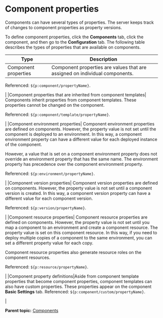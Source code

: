 # Component properties

Components can have several types of properties. The server keeps track of changes to component properties as property versions.

To define component properties, click the **Components** tab, click the component, and then go to the **Configuration** tab. The following table describes the types of properties that are available on components.

|Type|Description|
|----|-----------|
|Component properties| Component properties are values that are assigned on individual components.

 Referenced: `${p:component/propertyName}`.

 |
|Component properties that are inherited from component templates| Components inherit properties from component templates. These properties cannot be changed on the component.

 Referenced: `${p:component/template/propertyName}`.

 |
|Component environment properties| Component environment properties are defined on components. However, the property value is not set until the component is deployed to an environment. In this way, a component environment property can have a different value for each deployed instance of the component.

 However, a value that is set on a component environment property does not override an environment property that has the same name. The environment property has precedence over the component environment property.

 Referenced: `${p:environment/propertyName}`.

 |
|Component version properties| Component version properties are defined on components. However, the property value is not set until a component version is created. In this way, a component version property can have a different value for each component version.

 Referenced: `${p:version/propertyName}`.

 |
|Component resource properties| Component resource properties are defined on components. However, the property value is not set until you map a component to an environment and create a component resource. The property value is set on this component resource. In this way, if you need to deploy multiple copies of a component to the same environment, you can set a different property value for each copy.

 Component resource properties also generate resource roles on the component resources.

 Referenced: `${p:resource/propertyName}`.

 |
|Component property definitions|Aside from component template properties that become component properties, component templates can also have custom properties. These properties appear on the component **Basic Settings** tab. Referenced: `${p:component/custom/propertyName}`.

|

**Parent topic:** [Components](../topics/comp_ch.md)

